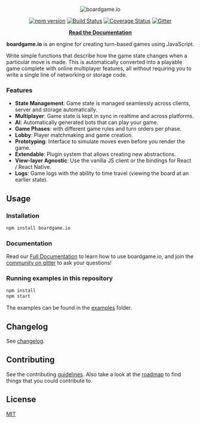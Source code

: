 <p align="center">
  <img src="https://raw.githubusercontent.com/nicolodavis/boardgame.io/master/docs/logo-optimized.svg?sanitize=true" alt="boardgame.io" />
</p>

<p align="center">
<a href="https://www.npmjs.com/package/boardgame.io"><img src="https://badge.fury.io/js/boardgame.io.svg" alt="npm version" /></a>
<a href="https://github.com/boardgameio/boardgame.io/actions?query=workflow%3ATests"> <img src="https://github.com/boardgameio/boardgame.io/workflows/Tests/badge.svg" alt='Build Status'></a>
<a href='https://coveralls.io/github/boardgameio/boardgame.io?branch=master'><img src='https://coveralls.io/repos/github/boardgameio/boardgame.io/badge.svg?branch=master' alt='Coverage Status' /></a>
<a href="https://gitter.im/boardgame-io"><img src="https://badges.gitter.im/boardgame-io.svg" alt="Gitter" /></a>
</p>

<p align="center">
  <strong><a href="https://boardgame.io/documentation/#/">Read the Documentation</a></strong>
  
</p>

<p align="center">
  <strong>boardgame.io</strong> is an engine for creating turn-based games using JavaScript.
</p>

Write simple functions that describe how the game state changes
when a particular move is made. This is automatically converted
into a playable game complete with online multiplayer
features, all without requiring you to write a single line of
networking or storage code.

### Features

- **State Management**: Game state is managed seamlessly across clients, server and storage automatically.
- **Multiplayer**: Game state is kept in sync in realtime and across platforms.
- **AI**: Automatically generated bots that can play your game.
- **Game Phases**: with different game rules and turn orders per phase.
- **Lobby**: Player matchmaking and game creation.
- **Prototyping**: Interface to simulate moves even before you render the game.
- **Extendable**: Plugin system that allows creating new abstractions.
- **View-layer Agnostic**: Use the vanilla JS client or the bindings for React / React Native.
- **Logs**: Game logs with the ability to time travel (viewing the board at an earlier state).

## Usage

### Installation

```sh
npm install boardgame.io
```

### Documentation

Read our [Full Documentation](https://boardgame.io/documentation/) to learn how to
use boardgame.io, and join the [community on gitter](https://gitter.im/boardgame-io/General)
to ask your questions!

### Running examples in this repository

```sh
npm install
npm start
```

The examples can be found in the [examples](examples/) folder.

## Changelog

See [changelog](docs/documentation/CHANGELOG.md).

## Contributing

See the contributing [guidelines](CONTRIBUTING.md). Also take a look at the [roadmap](roadmap.md)
to find things that you could contribute to.

## License

[MIT](LICENSE)
